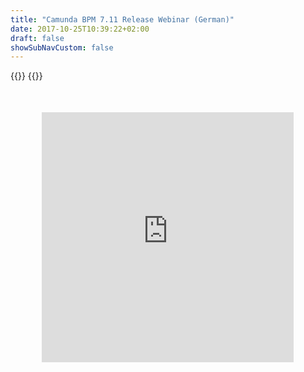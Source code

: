 ```yaml
---
title: "Camunda BPM 7.11 Release Webinar (German)"
date: 2017-10-25T10:39:22+02:00
draft: false
showSubNavCustom: false
---
```


{{<highlight title="Camunda BPM 7.11 Release Webinar (German)" >}}
{{</highlight>}}
<div align="center" style="margin-bottom: 100px;margin-top: 50px;">
  <iframe src="https://player.vimeo.com/video/340767442" class="embed-responsive-item" width="80%" height="400" frameborder="0" allow="fullscreen"></iframe>
</div>
